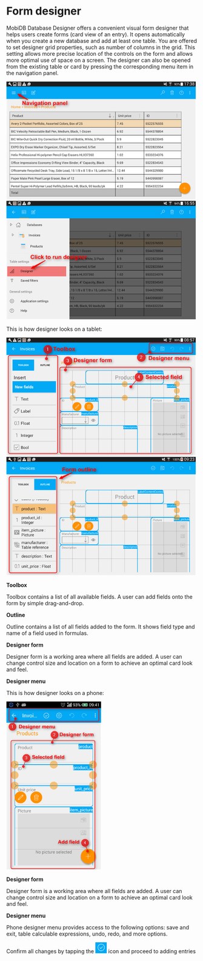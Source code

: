 # Form designer #

MobiDB Database Designer offers a convenient visual form designer that helps users create forms (card view of an entry).  It opens automatically when you create a new database and add at least one table. You are offered to set designer grid properties, such as number of columns in the grid. This setting allows more precise location of the controls on the form and allows more optimal use of space on a screen.
The designer can also be opened from the existing table or card by pressing the corresponding menu item in the navigation panel.

<img src="../images/form_designer/1.png"  style="width:500px"/>

<img src="../images/form_designer/2.png"  style="width:500px"/>

This is how designer looks on a tablet:

<img src="../images/form_designer/3.png"  style="width:500px"/>

<img src="../images/form_designer/4.png"  style="width:500px"/>


**Toolbox**

 Toolbox contains a list of all available fields. A user can add fields onto the form by simple drag-and-drop.


**Outline**

 Outline contains a list of all fields added to the form. It shows field type and name of a field used in formulas.


**Designer form**

 Designer form is a working area where all fields are added. A user can change control size and location on a form to achieve an optimal card look and feel.


**Designer menu**

This is how designer looks on a phone:

<img src="../images/form_designer/5.png"  style="width:250px"/>


**Designer form**

 Designer form is a working area where all fields are added. A user can change control size and location on a form to achieve an optimal card look and feel.

**Designer menu**

 Phone designer menu provides access to the following options: save and exit, table calculable expressions, undo, redo, and more options.

 Confirm all changes by tapping the <img src="../images/form_designer/confirm.png"  style="width:30px"/> icon and proceed to adding entries

